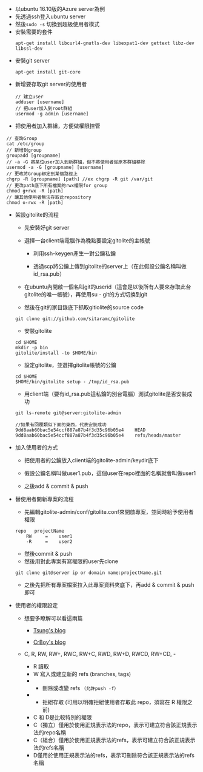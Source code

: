* 以ubuntu 16.10版的Azure server為例
* 先透過ssh登入ubuntu server
* 然後`sudo -s` 切換到超級使用者模式
* 安裝需要的套件
  ```
  apt-get install libcurl4-gnutls-dev libexpat1-dev gettext libz-dev libssl-dev
  ```
* 安裝git server
  ```
  apt-get install git-core
  ```
* 新增要存取git server的使用者
  ```
  // 建立user
  adduser [username]
  // 把user加入到root群組
  usermod -g admin [username]
  ```
* 把使用者加入群組，方便做權限控管

```
// 查詢Group
cat /etc/group
// 新增到group
groupadd [groupname]
// -a -G 將某位user加入到新群組，但不將使用者從原本群組移除
usermod -a -G [groupname] [username]
// 更改將Group綁定到某個路徑上
chgrp -R [groupname] [path] //ex chgrp -R git /var/git
// 更改path底下所有檔案的rwx權限for group
chmod g+rwx -R [path]
// 讓其他使用者無法存取此repository
chmod o-rwx -R [path]
```

* 架設gitolite的流程

  * 先安裝好git server

  * 選擇一台client端電腦作為晚點要設定gitolite的主帳號

    * 利用ssh-keygen產生一對公鑰私鑰

    * 透過scp將公鑰上傳到gitolite的server上（在此假設公鑰名稱叫做id\_rsa.pub）

  * 在ubuntu內開啟一個名叫git的userid（這會是以後所有人要來存取此台gitolite的唯一帳號），再使用su - git的方式切換到git

  * 然後在git的家目錄底下抓取gitiolite的source code

  ```
  git clone git://github.com/sitaramc/gitolite
  ```

  * 安裝gitolite

  ```
  cd $HOME
  mkdir -p bin
  gitolite/install -to $HOME/bin
  ```

  * 設定gitolite，並選擇gitolite帳號的公鑰

  ```
  cd $HOME
  $HOME/bin/gitolite setup - /tmp/id_rsa.pub
  ```

  * 用client端（要有id\_rsa.pub這私鑰的別台電腦）測試gitolite是否安裝成功

  ```
  git ls-remote git@server:gitolite-admin

  //如果有回覆類似下面的東西，代表安裝成功
  9dd8aab60bac5e54ccf887a87b4f3d35c96b05e4    HEAD
  9dd8aab60bac5e54ccf887a87b4f3d35c96b05e4    refs/heads/master
  ```

* 加入使用者的方式

  * 把使用者的公鑰放入client端的gitolite-admin/keydir底下

  * 假設公鑰名稱叫做user1.pub，這個user在repo裡面的名稱就會叫做user1

  * 之後add & commit & push

* 替使用者開新專案的流程

  * 先編輯gitolite-admin/conf/gitolite.conf來開啟專案，並同時給予使用者權限

  ```
  repo   projectName
      RW     =    user1
      -R     =    user2
  ```

  * 然後commit & push
  * 然後用對此專案有寫權限的user先clone

  ```
  git clone git@server ip or domain name:projectName.git
  ```

  * 之後先把所有專案檔案拉入此專案資料夾底下，再add & commit & push即可

* 使用者的權限設定
  * 想要多瞭解可以看這兩篇

    * [Tsung's blog](https://blog.longwin.com.tw/2011/03/linux-gitolite-git-server-2011/)

    * [CrBoy's blog](http://blog.crboy.net/2012/06/gitolite-settings-and-managements.html)

  * C, R, RW, RW+, RWC, RW+C, RWD, RW+D, RWCD, RW+CD, -

    * R 讀取
    * W 寫入或建立新的 refs \(branches, tags\)
    * + 刪除或改變 refs `（允許push -f）`
    * - 拒絕存取 \(可用以明確拒絕使用者存取此 repo，須寫在 R 權限之前\)
    * C 和 D是比較特別的權限
    * C（獨立）僅用於使用正規表示法的repo，表示可建立符合該正規表示法的repo名稱
    * C（組合）僅用於使用正規表示法的refs，表示可建立符合該正規表示法的refs名稱
    * D僅用於使用正規表示法的refs，表示可刪除符合該正規表示法的refs名稱



